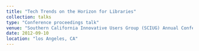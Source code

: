 ```yaml
---
title: "Tech Trends on the Horizon for Libraries"
collection: talks
type: "Conference proceedings talk"
venue: "Southern California Innovative Users Group (SCIUG) Annual Conference"
date: 2012-09-10
location: "los Angeles, CA"
---
```

